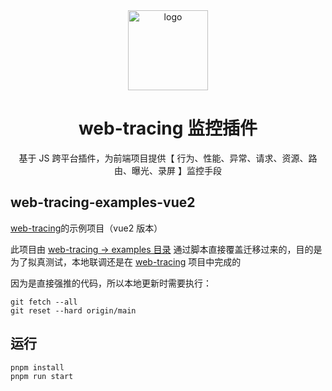 <div align="center">
  <img src="https://cdn.jsdelivr.net/gh/jswangtao/imgsbed/posts/20240802173920.svg" width="128" alt="logo" />
  <h1>web-tracing 监控插件</h1>
  <p>
    基于 JS 跨平台插件，为前端项目提供【 行为、性能、异常、请求、资源、路由、曝光、录屏 】监控手段
  </p>
</div>

## web-tracing-examples-vue2

[web-tracing](https://github.com/catpawx/web-tracing)的示例项目（vue2 版本）

此项目由 [web-tracing -> examples 目录](https://github.com/catpawx/web-tracing/tree/main/examples) 通过脚本直接覆盖迁移过来的，目的是为了拟真测试，本地联调还是在 [web-tracing](https://github.com/catpawx/web-tracing) 项目中完成的

因为是直接强推的代码，所以本地更新时需要执行：

```
git fetch --all
git reset --hard origin/main
```

## 运行

```
pnpm install
pnpm run start
```
